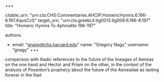 +++


citable_urn: "urn:cts:CHS:Commentaries.AHCIP:HomericHymns.6.196-6.197.AqusCzS"
target_urn: "urn:cts:greekLit:tlg0013.tlg006:6.196-6.197"
title: "Homeric Hymns To Aphrodite 196-197"

authors:
- email: "gnagy@chs.harvard.edu"
  name: "Gregory Nagy"
  username: "gnagy"
+++

<p>comparison with Iliadic references to the future of the lineages of Aeneas on the one hand and Hector and Priam on the other, in the context of the analysis of Poseidon’s prophecy about the future of the Aeneadae as lasting forever in the Iliad</p>